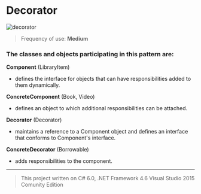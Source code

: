 # Decorator

![decorator](https://cloud.githubusercontent.com/assets/24522089/24169945/90478c70-0e98-11e7-92f9-a020b9904ab8.png)

> Frequency of use: **Medium**

### The classes and objects participating in this pattern are:

**Component**   (LibraryItem)
* defines the interface for objects that can have responsibilities added to them dynamically.

**ConcreteComponent**   (Book, Video)
* defines an object to which additional responsibilities can be attached.

**Decorator**   (Decorator)
* maintains a reference to a Component object and defines an interface that conforms to Component's interface.

**ConcreteDecorator**   (Borrowable)
* adds responsibilities to the component.


-------------------------------------------------------------------------------------------------
> This project written on C# 6.0, .NET Framework 4.6 Visual Studio 2015 Comunity Edition
